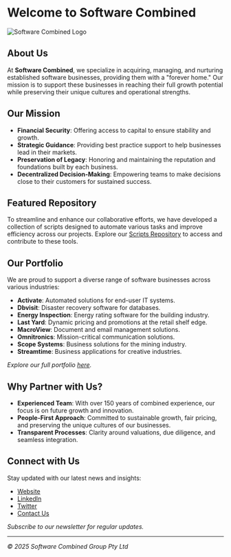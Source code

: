# Welcome to Software Combined

![Software Combined Logo](https://images.squarespace-cdn.com/content/v1/63917ab057a92b11b4477df2/171051bd-22d3-401d-a78a-72d436fdaa01/FullColour-Logo_-WHT%404x.png?format=1500w)

## About Us

At **Software Combined**, we specialize in acquiring, managing, and nurturing established software businesses, providing them with a "forever home." Our mission is to support these businesses in reaching their full growth potential while preserving their unique cultures and operational strengths.

## Our Mission

- **Financial Security**: Offering access to capital to ensure stability and growth.
- **Strategic Guidance**: Providing best practice support to help businesses lead in their markets.
- **Preservation of Legacy**: Honoring and maintaining the reputation and foundations built by each business.
- **Decentralized Decision-Making**: Empowering teams to make decisions close to their customers for sustained success.

## Featured Repository

To streamline and enhance our collaborative efforts, we have developed a collection of scripts designed to automate various tasks and improve efficiency across our projects. Explore our [Scripts Repository](https://github.com/software-combined/scripts) to access and contribute to these tools.

## Our Portfolio

We are proud to support a diverse range of software businesses across various industries:

- **Activate**: Automated solutions for end-user IT systems.
- **Dbvisit**: Disaster recovery software for databases.
- **Energy Inspection**: Energy rating software for the building industry.
- **Last Yard**: Dynamic pricing and promotions at the retail shelf edge.
- **MacroView**: Document and email management solutions.
- **Omnitronics**: Mission-critical communication solutions.
- **Scope Systems**: Business solutions for the mining industry.
- **Streamtime**: Business applications for creative industries.

*Explore our full portfolio [here](https://www.softwarecombined.com/ourportfolio).*

## Why Partner with Us?

- **Experienced Team**: With over 150 years of combined experience, our focus is on future growth and innovation.
- **People-First Approach**: Committed to sustainable growth, fair pricing, and preserving the unique cultures of our businesses.
- **Transparent Processes**: Clarity around valuations, due diligence, and seamless integration.

## Connect with Us

Stay updated with our latest news and insights:

- [Website](https://www.softwarecombined.com/)
- [LinkedIn](https://www.linkedin.com/company/software-combined)
- [Twitter](https://twitter.com/SoftwareCombined)
- [Contact Us](https://www.softwarecombined.com/contact)

*Subscribe to our newsletter for regular updates.*

---

*© 2025 Software Combined Group Pty Ltd*
